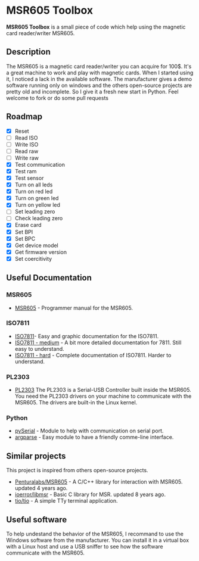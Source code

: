 MSR605 Toolbox
======
**MSR605 Toolbox** is a small piece of code which help using the magnetic card reader/writer MSR605.

## Description
The MSR605 is a magnetic card reader/writer you can acquire for 100$. It's a great machine to work and play with magnetic cards. When I started using it, I noticed a lack in the available software. The manufacturer gives a demo software running only on windows and the others open-source projects are pretty old and incomplete. So I give it a fresh new start in Python. Feel welcome to fork or do some pull requests

## Roadmap
- [x] Reset
- [ ] Read ISO
- [ ] Write ISO
- [ ] Read raw
- [ ] Write raw
- [x] Test communication
- [x] Test ram
- [x] Test sensor
- [x] Turn on all leds
- [x] Turn on red led
- [x] Turn on green led
- [x] Turn on yellow led
- [ ] Set leading zero
- [ ] Check leading zero
- [x] Erase card
- [x] Set BPI
- [x] Set BPC
- [x] Get device model
- [x] Get firmware version
- [x] Set coercitivity

## Useful Documentation
### MSR605
* [MSR605](http://www.triades.net/downloads/MSR605%20Programmer%27s%20Manual.pdf) - Programmer manual for the MSR605.

### ISO7811
* [ISO7811](https://www.magtek.com/content/documentationfiles/d99800004.pdf)- Easy and graphic documentation for the ISO7811.
* [ISO7811 - medium](http://arrowinks.com/digital-ink-industry-insights/magnetic-encoding-standards/) - A bit more detailed documentation for 7811. Still easy to understand.
* [ISO7811 - hard](http://d1.amobbs.com/bbs_upload782111/files_32/ourdev_576472.pdf) - Complete documentation of ISO7811. Harder to understand.

### PL2303
* [PL2303](http://prolificusa.com/pl-2303hx-drivers/) The PL2303 is a Serial-USB Controller built inside the MSR605. You need the PL2303 drivers on your machine to communicate with the MSR605. The drivers are built-in the Linux kernel. 

### Python
* [pySerial](http://pythonhosted.org/pyserial/) - Module to help with communication on serial port.
* [argparse](https://docs.python.org/3/library/argparse.html) - Easy module to have a friendly comme-line interface.

## Similar projects
This project is inspired from others open-source projects.
* [Penturalabs/MSR605](https://github.com/PenturaLabs/MSR605/) - A C/C++ library for interaction with MSR605. updated 4 years ago.
* [ioerror/libmsr](https://github.com/ioerror/libmsr) - Basic C library for MSR. updated 8 years ago.
* [tio/tio](https://github.com/tio/tio) - A simple TTy terminal application.

## Useful software
To help undestand the behavior of the MSR605, I recommand to use the Windows software from the manufacturer. You can install it in a virtual box with a Linux host and use a USB sniffer to see how the software communicate with the MSR605.